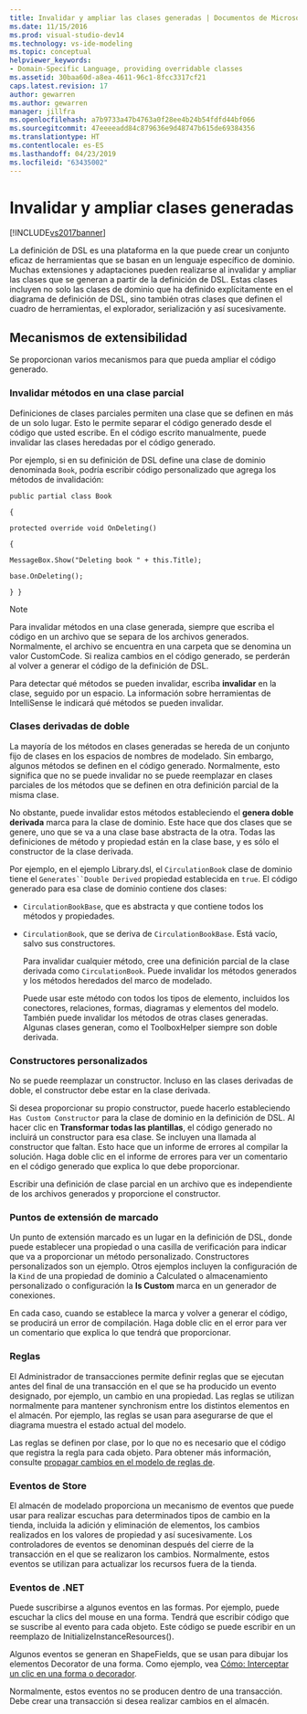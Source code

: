 ```yaml
---
title: Invalidar y ampliar las clases generadas | Documentos de Microsoft
ms.date: 11/15/2016
ms.prod: visual-studio-dev14
ms.technology: vs-ide-modeling
ms.topic: conceptual
helpviewer_keywords:
- Domain-Specific Language, providing overridable classes
ms.assetid: 30baa60d-a8ea-4611-96c1-8fcc3317cf21
caps.latest.revision: 17
author: gewarren
ms.author: gewarren
manager: jillfra
ms.openlocfilehash: a7b9733a47b4763a0f28ee4b24b54fdfd44bf066
ms.sourcegitcommit: 47eeeeadd84c879636e9d48747b615de69384356
ms.translationtype: HT
ms.contentlocale: es-ES
ms.lasthandoff: 04/23/2019
ms.locfileid: "63435002"
---
```

# <a name="overriding-and-extending-the-generated-classes"></a>Invalidar y ampliar clases generadas
[!INCLUDE[vs2017banner](../includes/vs2017banner.md)]

La definición de DSL es una plataforma en la que puede crear un conjunto eficaz de herramientas que se basan en un lenguaje específico de dominio. Muchas extensiones y adaptaciones pueden realizarse al invalidar y ampliar las clases que se generan a partir de la definición de DSL. Estas clases incluyen no solo las clases de dominio que ha definido explícitamente en el diagrama de definición de DSL, sino también otras clases que definen el cuadro de herramientas, el explorador, serialización y así sucesivamente.  
  
## <a name="extensibility-mechanisms"></a>Mecanismos de extensibilidad  
 Se proporcionan varios mecanismos para que pueda ampliar el código generado.  
  
### <a name="overriding-methods-in-a-partial-class"></a>Invalidar métodos en una clase parcial  
 Definiciones de clases parciales permiten una clase que se definen en más de un solo lugar. Esto le permite separar el código generado desde el código que usted escribe. En el código escrito manualmente, puede invalidar las clases heredadas por el código generado.  
  
 Por ejemplo, si en su definición de DSL define una clase de dominio denominada `Book`, podría escribir código personalizado que agrega los métodos de invalidación:  
  
 `public partial class Book`  
  
 `{`  
  
 `protected override void OnDeleting()`  
  
 `{`  
  
 `MessageBox.Show("Deleting book " + this.Title);`  
  
 `base.OnDeleting();`  
  
 `} }`  
  
> [!NOTE]
> Para invalidar métodos en una clase generada, siempre que escriba el código en un archivo que se separa de los archivos generados. Normalmente, el archivo se encuentra en una carpeta que se denomina un valor CustomCode. Si realiza cambios en el código generado, se perderán al volver a generar el código de la definición de DSL.  
  
 Para detectar qué métodos se pueden invalidar, escriba **invalidar** en la clase, seguido por un espacio. La información sobre herramientas de IntelliSense le indicará qué métodos se pueden invalidar.  
  
### <a name="double-derived-classes"></a>Clases derivadas de doble  
 La mayoría de los métodos en clases generadas se hereda de un conjunto fijo de clases en los espacios de nombres de modelado. Sin embargo, algunos métodos se definen en el código generado. Normalmente, esto significa que no se puede invalidar no se puede reemplazar en clases parciales de los métodos que se definen en otra definición parcial de la misma clase.  
  
 No obstante, puede invalidar estos métodos estableciendo el **genera doble derivada** marca para la clase de dominio. Este hace que dos clases que se genere, uno que se va a una clase base abstracta de la otra. Todas las definiciones de método y propiedad están en la clase base, y es sólo el constructor de la clase derivada.  
  
 Por ejemplo, en el ejemplo Library.dsl, el `CirculationBook` clase de dominio tiene el `Generates``Double Derived` propiedad establecida en `true`. El código generado para esa clase de dominio contiene dos clases:  
  
- `CirculationBookBase`, que es abstracta y que contiene todos los métodos y propiedades.  
  
- `CirculationBook`, que se deriva de `CirculationBookBase`. Está vacío, salvo sus constructores.  
  
  Para invalidar cualquier método, cree una definición parcial de la clase derivada como `CirculationBook`. Puede invalidar los métodos generados y los métodos heredados del marco de modelado.  
  
  Puede usar este método con todos los tipos de elemento, incluidos los conectores, relaciones, formas, diagramas y elementos del modelo. También puede invalidar los métodos de otras clases generadas. Algunas clases generan, como el ToolboxHelper siempre son doble derivada.  
  
### <a name="custom-constructors"></a>Constructores personalizados  
 No se puede reemplazar un constructor. Incluso en las clases derivadas de doble, el constructor debe estar en la clase derivada.  
  
 Si desea proporcionar su propio constructor, puede hacerlo estableciendo `Has Custom Constructor` para la clase de dominio en la definición de DSL. Al hacer clic en **Transformar todas las plantillas**, el código generado no incluirá un constructor para esa clase. Se incluyen una llamada al constructor que faltan. Esto hace que un informe de errores al compilar la solución. Haga doble clic en el informe de errores para ver un comentario en el código generado que explica lo que debe proporcionar.  
  
 Escribir una definición de clase parcial en un archivo que es independiente de los archivos generados y proporcione el constructor.  
  
### <a name="flagged-extension-points"></a>Puntos de extensión de marcado  
 Un punto de extensión marcado es un lugar en la definición de DSL, donde puede establecer una propiedad o una casilla de verificación para indicar que va a proporcionar un método personalizado. Constructores personalizados son un ejemplo. Otros ejemplos incluyen la configuración de la `Kind` de una propiedad de dominio a Calculated o almacenamiento personalizado o configuración la **Is Custom** marca en un generador de conexiones.  
  
 En cada caso, cuando se establece la marca y volver a generar el código, se producirá un error de compilación. Haga doble clic en el error para ver un comentario que explica lo que tendrá que proporcionar.  
  
### <a name="rules"></a>Reglas  
 El Administrador de transacciones permite definir reglas que se ejecutan antes del final de una transacción en el que se ha producido un evento designado, por ejemplo, un cambio en una propiedad. Las reglas se utilizan normalmente para mantener synchronism entre los distintos elementos en el almacén. Por ejemplo, las reglas se usan para asegurarse de que el diagrama muestra el estado actual del modelo.  
  
 Las reglas se definen por clase, por lo que no es necesario que el código que registra la regla para cada objeto. Para obtener más información, consulte [propagar cambios en el modelo de reglas de](../modeling/rules-propagate-changes-within-the-model.md).  
  
### <a name="store-events"></a>Eventos de Store  
 El almacén de modelado proporciona un mecanismo de eventos que puede usar para realizar escuchas para determinados tipos de cambio en la tienda, incluida la adición y eliminación de elementos, los cambios realizados en los valores de propiedad y así sucesivamente. Los controladores de eventos se denominan después del cierre de la transacción en el que se realizaron los cambios. Normalmente, estos eventos se utilizan para actualizar los recursos fuera de la tienda.  
  
### <a name="net-events"></a>Eventos de .NET  
 Puede suscribirse a algunos eventos en las formas. Por ejemplo, puede escuchar la clics del mouse en una forma. Tendrá que escribir código que se suscribe al evento para cada objeto. Este código se puede escribir en un reemplazo de InitializeInstanceResources().  
  
 Algunos eventos se generan en ShapeFields, que se usan para dibujar los elementos Decorator de una forma. Como ejemplo, vea [Cómo: Interceptar un clic en una forma o decorador](../modeling/how-to-intercept-a-click-on-a-shape-or-decorator.md).  
  
 Normalmente, estos eventos no se producen dentro de una transacción. Debe crear una transacción si desea realizar cambios en el almacén.
